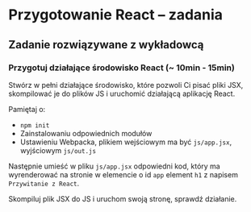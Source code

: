 # Przygotowanie React &ndash; zadania

## Zadanie rozwiązywane z wykładowcą

### Przygotuj działające środowisko React  (~ 10min - 15min)

Stwórz w pełni działające środowisko, które pozwoli Ci pisać pliki JSX, skompilować je do plików JS i uruchomić działającą aplikację React.

Pamiętaj o:
- ```npm init```
- Zainstalowaniu odpowiednich modułów
- Ustawieniu Webpacka, plikiem wejściowym ma być `js/app.jsx`, wyjściowym `js/out.js`

Następnie umieść w pliku `js/app.jsx` odpowiedni kod, który ma wyrenderować na stronie w elemencie o id `app` element `h1` z napisem `Przywitanie z React`.

Skompiluj plik JSX do JS i uruchom swoją stronę, sprawdź działanie.
